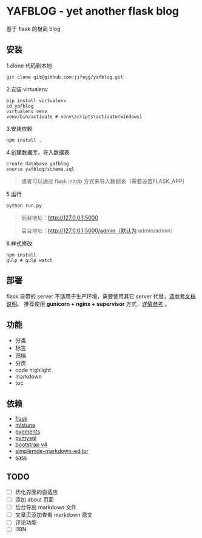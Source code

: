 # YAFBLOG - yet another flask blog
基于 flask 的极简 blog

## 安装

1.clone 代码到本地
```shell
git clone git@github.com:jifegg/yafblog.git
```

2.安装 virtualenv
```shell
pip install virtualenv
cd yafblog
virtualenv venv
venv/bin/activate # venv\scripts\activate(windows)
```

3.安装依赖
```shell
npm install .
```

4.创建数据库，导入数据表
```mysql
create database yafblog
source yafblog/schema.sql
```
> 或者可以通过 flask initdb 方式来导入数据表（需要设置FLASK_APP）

5.运行
```shell
python run.py
```
>前台地址：http://127.0.0.1:5000

>后台地址：http://127.0.0.1:5000/admin（默认为 admin/admin）

6.样式修改
```shell
npm install
gulp # gulp watch
```

## 部署

flask 自带的 server 不适用于生产环境，需要使用其它 server 代替，[请参考文档说明](http://flask.pocoo.org/docs/0.12/deploying/#deployment)。
推荐使用 **gunicorn + nginx + supervisor** 方式，[详情参考](http://blog.gutown.com/article/2) 。


## 功能

* 分类
* 标签
* 归档
* 分页
* code highlight
* markdown
* toc


## 依赖

* [flask](https://github.com/pallets/flask)
* [mistune](https://github.com/lepture/mistune)
* [pygments](http://pygments.org/)
* [pymysql](https://github.com/PyMySQL/PyMySQL)
* [bootstrap v4](https://github.com/twbs/bootstrap)
* [simplemde-markdown-editor](https://github.com/NextStepWebs/simplemde-markdown-editor)
* [sass](https://github.com/sass/sass)

## TODO

- [ ]  优化界面的自适应
- [ ]  添加 about 页面
- [ ]  后台导出 markdown 文件
- [ ]  文章页添加查看 markdown 原文
- [ ]  评论功能
- [ ]  I18N
